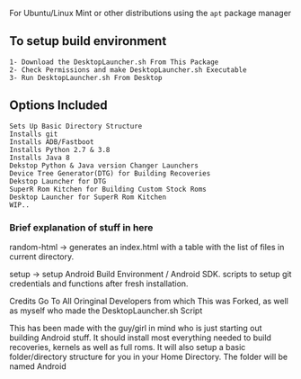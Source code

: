 For Ubuntu/Linux Mint or other distributions using the `apt` package manager

## To setup build environment
```
1- Download the DesktopLauncher.sh From This Package
2- Check Permissions and make DesktopLauncher.sh Executable
3- Run DesktopLauncher.sh From Desktop
```

## Options Included 
```
Sets Up Basic Directory Structure
Installs git
Installs ADB/Fastboot
Installs Python 2.7 & 3.8
Installs Java 8
Dekstop Python & Java version Changer Launchers
Device Tree Generator(DTG) for Building Recoveries
Dekstop Launcher for DTG
SuperR Rom Kitchen for Building Custom Stock Roms
Desktop Launcher for SuperR Rom Kitchen
WIP..
```

### Brief explanation of stuff in here

random-html -> generates an index.html with a table with the list of files in current directory.

setup -> setup Android Build Environment / Android SDK. scripts to setup git credentials and functions after fresh installation.

Credits Go To All Oringinal Developers from which This was Forked, as well as myself who made the DesktopLauncher.sh Script

This has been made with the guy/girl in mind who is just starting out building Android stuff.  It should install most everything needed to build recoveries, kernels as well as full roms.  It will also setup a basic folder/directory structure for you in your Home Directory.  The folder will be named Android
